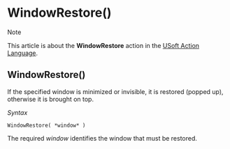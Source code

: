 # WindowRestore()



> [!NOTE]
> This article is about the **WindowRestore** action in the [USoft Action Language](/docs/Task%20flow/Action%20Language%20reference/USoft%20Action%20Language.md).

## **WindowRestore()**

If the specified window is minimized or invisible, it is restored (popped up), otherwise it is brought on top.

*Syntax*

```
WindowRestore( *window* )
```

The required *window* identifies the window that must be restored.